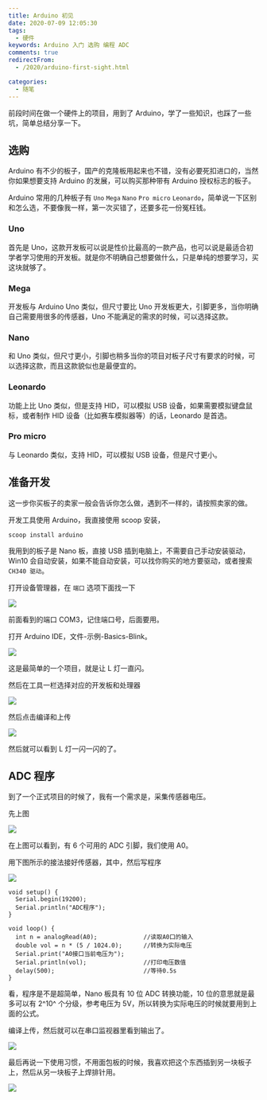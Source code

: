 ```yaml
---
title: Arduino 初见
date: 2020-07-09 12:05:30
tags: 
  - 硬件
keywords: Arduino 入门 选购 编程 ADC
comments: true
redirectFrom:
  - /2020/arduino-first-sight.html

categories: 
  - 随笔
---
```


前段时间在做一个硬件上的项目，用到了 Arduino，学了一些知识，也踩了一些坑，简单总结分享一下。

<!-- more -->

## 选购

Arduino 有不少的板子，国产的克隆板用起来也不错，没有必要死扣进口的，当然你如果想要支持 Arduino 的发展，可以购买那种带有 Arduino 授权标志的板子。

Arduino 常用的几种板子有 `Uno` `Mega` `Nano` `Pro micro` `Leonardo`，简单说一下区别和怎么选，不要像我一样，第一次买错了，还要多花一份冤枉钱。

### Uno

首先是 Uno，这款开发板可以说是性价比最高的一款产品，也可以说是最适合初学者学习使用的开发板。就是你不明确自己想要做什么，只是单纯的想要学习，买这块就够了。

### Mega

开发板与 Arduino Uno 类似，但尺寸要比 Uno 开发板更大，引脚更多，当你明确自己需要用很多的传感器，Uno 不能满足的需求的时候，可以选择这款。

### Nano

和 Uno 类似，但尺寸更小，引脚也稍多当你的项目对板子尺寸有要求的时候，可以选择这款，而且这款貌似也是最便宜的。

### Leonardo

功能上比 Uno 类似，但是支持 HID，可以模拟 USB 设备，如果需要模拟键盘鼠标，或者制作 HID 设备（比如赛车模拟器等）的话，Leonardo 是首选。

### Pro micro

与 Leonardo 类似，支持 HID，可以模拟 USB 设备，但是尺寸更小。

## 准备开发

这一步你买板子的卖家一般会告诉你怎么做，遇到不一样的，请按照卖家的做。

开发工具使用 Arduino，我直接使用 scoop 安装，

```
scoop install arduino
```

我用到的板子是 Nano 板，直接 USB 插到电脑上，不需要自己手动安装驱动，Win10 会自动安装，如果不能自动安装，可以找你购买的地方要驱动，或者搜索 `CH340 驱动`。

打开设备管理器，在 `端口` 选项下面找一下

![](./img/Snipaste_2020-07-09_11-48-09.png)

前面看到的端口 COM3，记住端口号，后面要用。

打开 Arduino IDE，文件-示例-Basics-Blink。

![](./img/Snipaste_2020-07-09_11-58-20.png)

这是最简单的一个项目，就是让 L 灯一直闪。

然后在工具一栏选择对应的开发板和处理器

![](./img/Snipaste_2020-07-09_14-03-23.png)

然后点击编译和上传

![](./img/Snipaste_2020-07-09_14-05-42.png)

然后就可以看到 L 灯一闪一闪的了。

## ADC 程序

到了一个正式项目的时候了，我有一个需求是，采集传感器电压。

先上图

![](./img/Pinout-NANO_latest.png)

在上图可以看到，有 6 个可用的 ADC 引脚，我们使用 A0。

用下图所示的接法接好传感器，其中，然后写程序

![](./img/Snipaste_2020-07-09_16-55-48.png)

```
void setup() {
  Serial.begin(19200);
  Serial.println("ADC程序");
}

void loop() {
  int n = analogRead(A0);             //读取A0口的输入
  double vol = n * (5 / 1024.0);      //转换为实际电压
  Serial.print("A0接口当前电压为");
  Serial.println(vol);                //打印电压数值
  delay(500);                         //等待0.5s
}
```

看，程序是不是超简单，Nano 板具有 10 位 ADC 转换功能，10 位的意思就是最多可以有 2^10^ 个分级，参考电压为 5V，所以转换为实际电压的时候就要用到上面的公式。

编译上传，然后就可以在串口监视器里看到输出了。

![](./img/Snipaste_2020-07-09_17-01-48.png)


最后再说一下使用习惯，不用面包板的时候，我喜欢把这个东西插到另一块板子上，然后从另一块板子上焊排针用。

![](./img/20200709-1721.jpg)